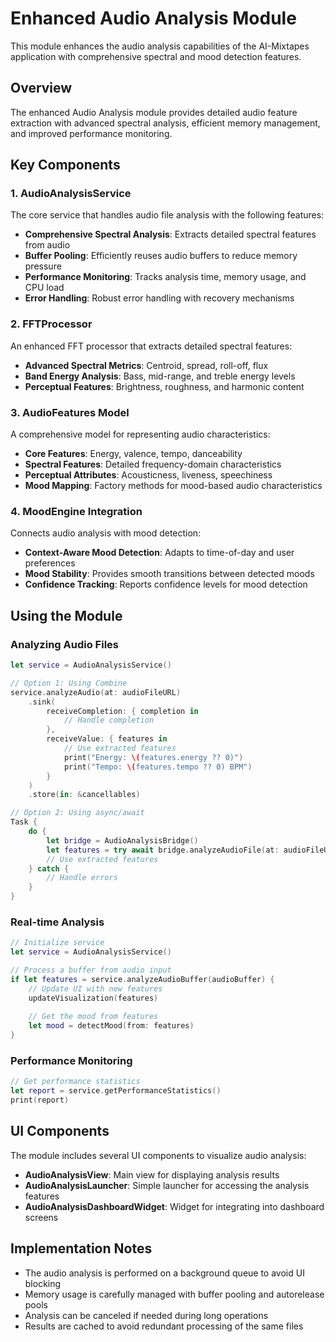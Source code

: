 # Enhanced Audio Analysis Module

This module enhances the audio analysis capabilities of the AI-Mixtapes application with comprehensive spectral and mood detection features.

## Overview

The enhanced Audio Analysis module provides detailed audio feature extraction with advanced spectral analysis, efficient memory management, and improved performance monitoring.

## Key Components

### 1. AudioAnalysisService

The core service that handles audio file analysis with the following features:

- **Comprehensive Spectral Analysis**: Extracts detailed spectral features from audio
- **Buffer Pooling**: Efficiently reuses audio buffers to reduce memory pressure
- **Performance Monitoring**: Tracks analysis time, memory usage, and CPU load
- **Error Handling**: Robust error handling with recovery mechanisms

### 2. FFTProcessor

An enhanced FFT processor that extracts detailed spectral features:

- **Advanced Spectral Metrics**: Centroid, spread, roll-off, flux
- **Band Energy Analysis**: Bass, mid-range, and treble energy levels
- **Perceptual Features**: Brightness, roughness, and harmonic content

### 3. AudioFeatures Model

A comprehensive model for representing audio characteristics:

- **Core Features**: Energy, valence, tempo, danceability
- **Spectral Features**: Detailed frequency-domain characteristics
- **Perceptual Attributes**: Acousticness, liveness, speechiness
- **Mood Mapping**: Factory methods for mood-based audio characteristics

### 4. MoodEngine Integration

Connects audio analysis with mood detection:

- **Context-Aware Mood Detection**: Adapts to time-of-day and user preferences
- **Mood Stability**: Provides smooth transitions between detected moods
- **Confidence Tracking**: Reports confidence levels for mood detection

## Using the Module

### Analyzing Audio Files

```swift
let service = AudioAnalysisService()

// Option 1: Using Combine
service.analyzeAudio(at: audioFileURL)
    .sink(
        receiveCompletion: { completion in
            // Handle completion
        },
        receiveValue: { features in
            // Use extracted features
            print("Energy: \(features.energy ?? 0)")
            print("Tempo: \(features.tempo ?? 0) BPM")
        }
    )
    .store(in: &cancellables)

// Option 2: Using async/await
Task {
    do {
        let bridge = AudioAnalysisBridge()
        let features = try await bridge.analyzeAudioFile(at: audioFileURL)
        // Use extracted features
    } catch {
        // Handle errors
    }
}
```

### Real-time Analysis

```swift
// Initialize service
let service = AudioAnalysisService()

// Process a buffer from audio input
if let features = service.analyzeAudioBuffer(audioBuffer) {
    // Update UI with new features
    updateVisualization(features)
    
    // Get the mood from features
    let mood = detectMood(from: features)
}
```

### Performance Monitoring

```swift
// Get performance statistics
let report = service.getPerformanceStatistics()
print(report)
```

## UI Components

The module includes several UI components to visualize audio analysis:

- **AudioAnalysisView**: Main view for displaying analysis results
- **AudioAnalysisLauncher**: Simple launcher for accessing the analysis features
- **AudioAnalysisDashboardWidget**: Widget for integrating into dashboard screens

## Implementation Notes

- The audio analysis is performed on a background queue to avoid UI blocking
- Memory usage is carefully managed with buffer pooling and autorelease pools
- Analysis can be canceled if needed during long operations
- Results are cached to avoid redundant processing of the same files
